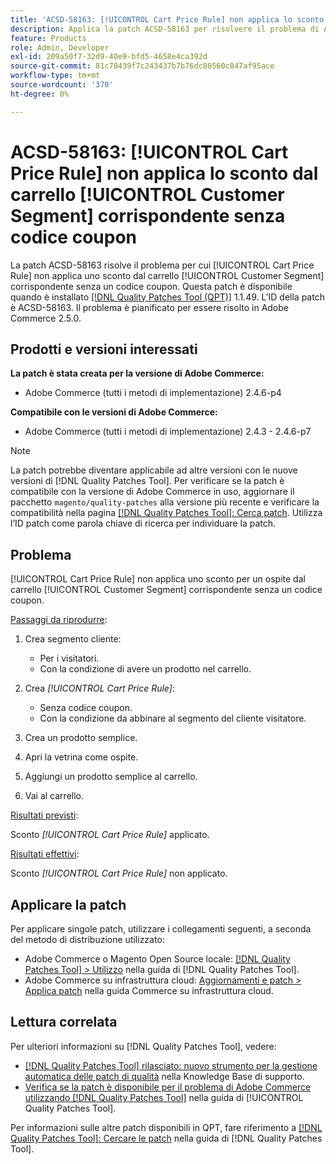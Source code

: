 ```yaml
---
title: 'ACSD-58163: [!UICONTROL Cart Price Rule] non applica lo sconto dal carrello [!UICONTROL Customer Segment] corrispondente senza codice coupon'
description: Applica la patch ACSD-58163 per risolvere il problema di Adobe Commerce per cui [!UICONTROL Cart Price Rule] non applica uno sconto per un ospite dal carrello [!UICONTROL Customer Segment] corrispondente senza un codice coupon.
feature: Products
role: Admin, Developer
exl-id: 209a50f7-32d9-40e9-bfd5-4658e4ca392d
source-git-commit: 81c78439f7c243437b7b76dc80560c847af95ace
workflow-type: tm+mt
source-wordcount: '370'
ht-degree: 0%

---
```


# ACSD-58163: [!UICONTROL Cart Price Rule] non applica lo sconto dal carrello [!UICONTROL Customer Segment] corrispondente senza codice coupon

La patch ACSD-58163 risolve il problema per cui [!UICONTROL Cart Price Rule] non applica uno sconto dal carrello [!UICONTROL Customer Segment] corrispondente senza un codice coupon. Questa patch è disponibile quando è installato [[!DNL Quality Patches Tool (QPT)]](https://experienceleague.adobe.com/en/docs/commerce-knowledge-base/kb/announcements/commerce-announcements/magento-quality-patches-released-new-tool-to-self-serve-quality-patches) 1.1.49. L’ID della patch è ACSD-58163. Il problema è pianificato per essere risolto in Adobe Commerce 2.5.0.

## Prodotti e versioni interessati

**La patch è stata creata per la versione di Adobe Commerce:**

* Adobe Commerce (tutti i metodi di implementazione) 2.4.6-p4

**Compatibile con le versioni di Adobe Commerce:**

* Adobe Commerce (tutti i metodi di implementazione) 2.4.3 - 2.4.6-p7

>[!NOTE]
>
>La patch potrebbe diventare applicabile ad altre versioni con le nuove versioni di [!DNL Quality Patches Tool]. Per verificare se la patch è compatibile con la versione di Adobe Commerce in uso, aggiornare il pacchetto `magento/quality-patches` alla versione più recente e verificare la compatibilità nella pagina [[!DNL Quality Patches Tool]: Cerca patch](https://experienceleague.adobe.com/tools/commerce-quality-patches/index.html). Utilizza l’ID patch come parola chiave di ricerca per individuare la patch.

## Problema

[!UICONTROL Cart Price Rule] non applica uno sconto per un ospite dal carrello [!UICONTROL Customer Segment] corrispondente senza un codice coupon.

<u>Passaggi da riprodurre</u>:

1. Crea segmento cliente:
   * Per i visitatori.
   * Con la condizione di avere un prodotto nel carrello.

1. Crea *[!UICONTROL Cart Price Rule]*:
   * Senza codice coupon.
   * Con la condizione da abbinare al segmento del cliente visitatore.

1. Crea un prodotto semplice.
1. Apri la vetrina come ospite.
1. Aggiungi un prodotto semplice al carrello.
1. Vai al carrello.

<u>Risultati previsti</u>:

Sconto *[!UICONTROL Cart Price Rule]* applicato.

<u>Risultati effettivi</u>:

Sconto *[!UICONTROL Cart Price Rule]* non applicato.

## Applicare la patch

Per applicare singole patch, utilizzare i collegamenti seguenti, a seconda del metodo di distribuzione utilizzato:

* Adobe Commerce o Magento Open Source locale: [[!DNL Quality Patches Tool] > Utilizzo](/help/tools/quality-patches-tool/usage.md) nella guida di [!DNL Quality Patches Tool].
* Adobe Commerce su infrastruttura cloud: [Aggiornamenti e patch > Applica patch](https://experienceleague.adobe.com/docs/commerce-cloud-service/user-guide/develop/upgrade/apply-patches.html) nella guida Commerce su infrastruttura cloud.

## Lettura correlata

Per ulteriori informazioni su [!DNL Quality Patches Tool], vedere:

* [[!DNL Quality Patches Tool] rilasciato: nuovo strumento per la gestione automatica delle patch di qualità](https://experienceleague.adobe.com/en/docs/commerce-knowledge-base/kb/announcements/commerce-announcements/magento-quality-patches-released-new-tool-to-self-serve-quality-patches) nella Knowledge Base di supporto.
* [Verifica se la patch è disponibile per il problema di Adobe Commerce utilizzando  [!DNL Quality Patches Tool]](/help/tools/quality-patches-tool/patches-available-in-qpt/check-patch-for-magento-issue-with-magento-quality-patches.md) nella guida di [!UICONTROL Quality Patches Tool].


Per informazioni sulle altre patch disponibili in QPT, fare riferimento a [[!DNL Quality Patches Tool]: Cercare le patch](https://experienceleague.adobe.com/tools/commerce-quality-patches/index.html) nella guida di [!DNL Quality Patches Tool].
